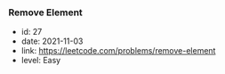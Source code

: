 ### Remove Element

* id: 27
* date: 2021-11-03
* link: https://leetcode.com/problems/remove-element
* level: Easy
